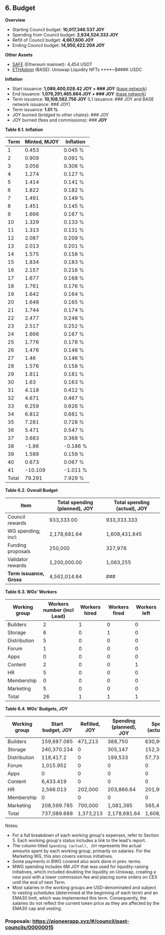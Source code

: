 ## 6. Budget

**Overview**

- Starting Council budget: **10,017,346.537 JOY**
- Spending from Council budget: **2,634,524.333 JOY**
- Refill of Council budget: **4,667,600 JOY**
- Ending Council budget: **14,950,422.204 JOY**

**Other Assets**

- [SAFE](https://pioneerapp.xyz/#/proposals/preview/497) (Ethereum mainnet):  4,454 USDT
- [ETHAdmin](https://pioneerapp.xyz/#/proposals/preview/961) (BASE): Uniswap Liquidity NFTs ****~$###K USDC

**Inflation**

- Start issuance: **1,089,400,028.42 JOY + ### JOY** ([base network](https://basescan.org/token/0x8761155c814c807cd3ccd15b256d69d3c10f198c))
- End issuance: **1,079,291,465.664 JOY + ### JOY** ([base network](https://basescan.org/token/0x8761155c814c807cd3ccd15b256d69d3c10f198c))
- Term issuance: **10,108,562.756 JOY** (L1 issuance: ### JOY and BASE network issuance: ### JOY)
- Term issuance: **1.01 %**
- JOY burned (bridged to other chains): ### JOY
- JOY burned (fees and commissions): ### **JOY**

**Table 6.1. Inflation**

| Term | Minted, MJOY | Inflation |
| --- | --- | --- |
| 1 | 0.453 | 0.045 % |
| 2 | 0.909 | 0.091 % |
| 3 | 3.056 | 0.306 % |
| 4 | 1.274 | 0.127 % |
| 5 | 1.414 | 0.141 % |
| 6 | 1.822 | 0.182 % |
| 7 | 1.491 | 0.149 % |
| 8 | 1.451 | 0.145 % |
| 9 | 1.666 | 0.167 % |
| 10 | 1.329 | 0.133 % |
| 11 | 1.313 | 0.131 % |
| 12 | 2.087 | 0.209 % |
| 13 | 2.013 | 0.201 % |
| 14 | 1.575 | 0.158 % |
| 15 | 1.834 | 0.183 % |
| 16 | 2.157 | 0.216 % |
| 17 | 1.677 | 0.168 % |
| 18 | 1.761 | 0.176 % |
| 19 | 1.642 | 0.164 % |
| 20 | 1.648 | 0.165 % |
| 21 | 1.744 | 0.174 % |
| 22 | 2.477 | 0.248 % |
| 23 | 2.517 | 0.252 % |
| 24 | 1.666 | 0.167 % |
| 25 | 1.776 | 0.178 % |
| 26 | 1.476 | 0.148 % |
| 27 | 1.46 | 0.146 % |
| 28 | 1.576 | 0.158 % |
| 29 | 1.811 | 0.181 % |
| 30 | 1.63 | 0.163 % |
| 31 | 4.118 | 0.412 % |
| 32 | 4.671 | 0.467 % |
| 33 | 6.259 | 0.626 % |
| 34 | 6.812 | 0.681 % |
| 35 | 7.281 | 0.728 % |
| 36 | 5.471 | 0.547 % |
| 37 | 3.683 | 0.368 % |
| 38 | -1.86 | -0.186 % |
| 39 | 1.589 | 0.159 % |
| 40 | 0.673 | 0.067 % |
| 41 | -10.109 | -1.011 % |
| Total | 79.291 | 7.929 % |

**Table 6.2. Overall Budget**

| Item | Total spending (planned), JOY | Total spending (actual), JOY |
| --- | --- | --- |
| Council rewards | 933,333.00 | 933,333.333 |
| WG spending; incl: | 2,178,681.64 | 1,608,431.845 |
| Funding proposals | 250,000 | 327,978 |
| Validator rewards | 1,200,000.00 | 1,063,255 |
| **Term issuance, Gross** | 4,562,014.64 | ### |

**Table 6.3. WGs’ Workers**

| Working group | Workers number (incl Lead) | Workers hired | Workers fired | Workers left |
| --- | --- | --- | --- | --- |
| Builders | 2 | 1 | 0 | 0 |
| Storage | 6 | 0 | 1 | 0 |
| Distribution | 5 | 0 | 0 | 0 |
| Forum | 1 | 0 | 0 | 0 |
| Apps | 0 | 0 | 0 | 0 |
| Content | 2 | 0 | 0 | 1 |
| HR | 5 | 0 | 0 | 0 |
| Membership | 0 | 0 | 0 | 0 |
| Marketing | 5 | 0 | 0 | 0 |
| Total | 26 | 1 | 1 | 1 |

**Table 6.4. WGs’ Budgets, JOY**

| Working group | Start budget, JOY | Refilled, JOY | Spending (planned), JOY | Spending (actual), JOY | End budget, JOY |
| --- | --- | --- | --- | --- | --- |
| Builders | 159,687.085 | 471,213 | 388,750 | 630,900.085 | 0 |
| Storage | 240,370.234 | 0 | 305,147 | 152,380.953 | 87,989.281 |
| Distribution | 118,417.2 | 0 | 199,533 | 57,733.377 | 60,683.823 |
| Forum | 1,015.952 | 0 | 0 | 0 | 1,015.952 |
| Apps | 0 | 0 | 0 | 0 | 0 |
| Content | 6,433.419 | 0 | 0 | 0 | 6,433.419 |
| HR | 2,566.013 | 202,000 | 203,866.64 | 201,999.97 | 2,566.042 |
| Membership | 0 | 0 | 0 | 0 | 0 |
| Marketing | 208,599.785 | 700,000 | 1,081,385 | 565,417.459 | 343,182.326 |
| Total | 737,089.688 | 1,373,213 | 2,178,681.64 | 1,608,431.845 | 501,870.843 |

Notes:

- For a full breakdown of each working group's expenses, refer to Section 5. Each working group's status includes a link to the lead's report.
- The column titled `Spending (actual), JOY` represents the actual amounts spent by each working group, primarily on salaries. For the Marketing WG, this also covers various initiatives.
- Some payments in BWG covered also work done in prev. terms.
- MWG spending includes 6M JOY that was used for liquidity-raising initiatives, which included doubling the liquidity on Uniswap, creating a new pool with a lower commission fee and placing some orders on CEX until the end of next Term.
- Most salaries in the working groups are USD-denominated and subject to vesting schedules (determined at the beginning of each term) and an EMA30 limit, which was implemented this term. Consequently, the salaries do not reflect the current token price as they are affected by the EMA30 cap and vesting.

### **Proposals:** https://pioneerapp.xyz/#/council/past-councils/00000015
